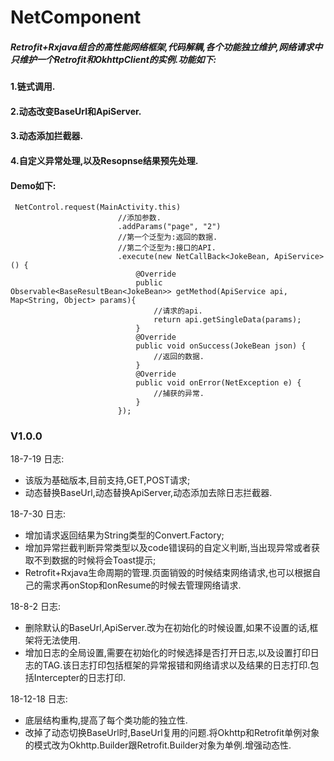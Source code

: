 # NetComponent
##### Retrofit+Rxjava组合的高性能网络框架,代码解耦,各个功能独立维护,网络请求中只维护一个Retrofit和OkhttpClient的实例.功能如下:   
#### 1.链式调用.   
#### 2.动态改变BaseUrl和ApiServer.   
#### 3.动态添加拦截器.   
#### 4.自定义异常处理,以及Resopnse结果预先处理.   
#### Demo如下:
```
 NetControl.request(MainActivity.this)
                        //添加参数.
                        .addParams("page", "2")
                        //第一个泛型为:返回的数据.
                        //第二个泛型为:接口的API.
                        .execute(new NetCallBack<JokeBean, ApiService>() {
                            @Override
                            public Observable<BaseResultBean<JokeBean>> getMethod(ApiService api, Map<String, Object> params){
                                //请求的api.
                                return api.getSingleData(params);
                            }
                            @Override
                            public void onSuccess(JokeBean json) {
                                //返回的数据.
                            }
                            @Override
                            public void onError(NetException e) {
                                //捕获的异常.
                            }
                        });

```

### V1.0.0     
18-7-19 日志:   
* 该版为基础版本,目前支持,GET,POST请求;   
* 动态替换BaseUrl,动态替换ApiServer,动态添加去除日志拦截器.   

18-7-30 日志:   
* 增加请求返回结果为String类型的Convert.Factory;
* 增加异常拦截判断异常类型以及code错误码的自定义判断,当出现异常或者获取不到数据的时候将会Toast提示;
* Retrofit+Rxjava生命周期的管理.页面销毁的时候结束网络请求,也可以根据自己的需求再onStop和onResume的时候去管理网络请求. 

18-8-2 日志:   
* 删除默认的BaseUrl,ApiServer.改为在初始化的时候设置,如果不设置的话,框架将无法使用.   
* 增加日志的全局设置,需要在初始化的时候选择是否打开日志,以及设置打印日志的TAG.该日志打印包括框架的异常报错和网络请求以及结果的日志打印.包括Intercepter的日志打印.

18-12-18 日志:
* 底层结构重构,提高了每个类功能的独立性.
* 改掉了动态切换BaseUrl时,BaseUrl复用的问题.将Okhttp和Retrofit单例对象的模式改为Okhttp.Builder跟Retrofit.Builder对象为单例.增强动态性.
     


